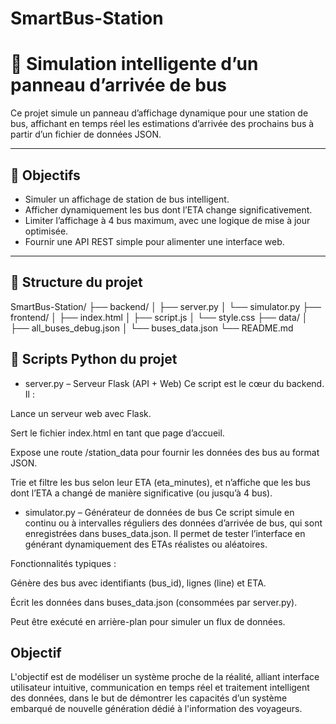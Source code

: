 # SmartBus-Station
# 🚌 Simulation intelligente d’un panneau d’arrivée de bus

Ce projet simule un panneau d’affichage dynamique pour une station de bus, affichant en temps réel les estimations d’arrivée des prochains bus à partir d’un fichier de données JSON.

---

## 📌 Objectifs

- Simuler un affichage de station de bus intelligent.
- Afficher dynamiquement les bus dont l’ETA change significativement.
- Limiter l’affichage à 4 bus maximum, avec une logique de mise à jour optimisée.
- Fournir une API REST simple pour alimenter une interface web.

---

## 📁 Structure du projet

SmartBus-Station/
├── backend/
│   ├── server.py
│   └── simulator.py
├── frontend/
│   ├── index.html
│   ├── script.js
│   └── style.css
├── data/
│   ├── all_buses_debug.json
│   └── buses_data.json
└── README.md


## 🐍 Scripts Python du projet
- server.py – Serveur Flask (API + Web)
Ce script est le cœur du backend. Il :

Lance un serveur web avec Flask.

Sert le fichier index.html en tant que page d’accueil.

Expose une route /station_data pour fournir les données des bus au format JSON.

Trie et filtre les bus selon leur ETA (eta_minutes), et n’affiche que les bus dont l’ETA a changé de manière significative (ou jusqu’à 4 bus).

- simulator.py – Générateur de données de bus
Ce script simule en continu ou à intervalles réguliers des données d’arrivée de bus, qui sont enregistrées dans buses_data.json. Il permet de tester l’interface en générant dynamiquement des ETAs réalistes ou aléatoires.

Fonctionnalités typiques :

Génère des bus avec identifiants (bus_id), lignes (line) et ETA.

Écrit les données dans buses_data.json (consommées par server.py).

Peut être exécuté en arrière-plan pour simuler un flux de données.

## Objectif 
L'objectif est de modéliser un système proche de la réalité, alliant interface utilisateur intuitive, communication en temps réel et traitement intelligent des données, dans le but de démontrer les capacités d’un système embarqué de nouvelle génération dédié à l'information des voyageurs.



